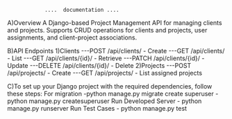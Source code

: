                 ....  documentation ....

A)Overview
A Django-based Project Management API for managing clients and projects.
Supports CRUD operations for clients and projects, user assignments, and 
client-project associations.

B)API Endpoints
1)Clients
---POST /api/clients/ - Create
---GET /api/clients/ - List
---GET /api/clients/{id}/ - Retrieve
---PATCH /api/clients/{id}/ - Update
---DELETE /api/clients/{id}/ - Delete
2)Projects
---POST /api/projects/ - Create
---GET /api/projects/ - List assigned projects

C)To set up your Django project with the required dependencies, follow these steps:
  For migration    -python manage.py migrate
  create superuser -python manage.py createsuperuser
  Run Developed Server - python manage.py runserver
  Run Test Cases - python manage.py test




